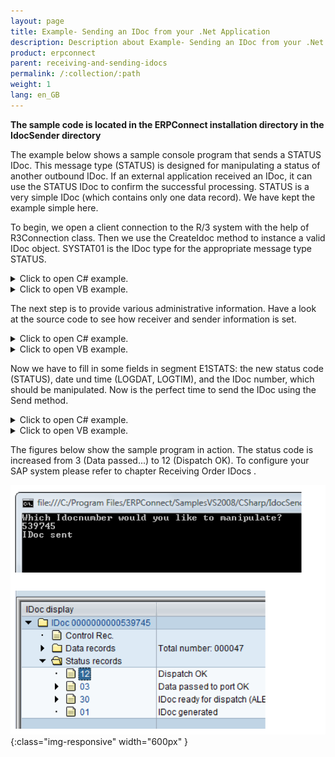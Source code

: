```yaml
---
layout: page
title: Example- Sending an IDoc from your .Net Application
description: Description about Example- Sending an IDoc from your .Net Application
product: erpconnect
parent: receiving-and-sending-idocs
permalink: /:collection/:path
weight: 1
lang: en_GB
---
```


**The sample code is located in the ERPConnect installation directory in the IdocSender directory**

The example below shows a sample console program that sends a STATUS IDoc. This message type (STATUS) is designed for manipulating a status of another outbound IDoc. If an external application received an IDoc, it can use the STATUS IDoc to confirm the successful processing. STATUS is a very simple IDoc (which contains only one data record). We have kept the example simple here.

To begin, we open a client connection to the R/3 system with the help of R3Connection class. Then we use the CreateIdoc method to instance a valid IDoc object. SYSTAT01 is the IDoc type for the appropriate message type STATUS. 


<details>
<summary>Click to open C# example.</summary>
{% highlight csharp %}
static void Main(string[] args)  
{  
    using (R3Connection con = new 
        R3Connection("hamlet",11,"Theobald","pw","DE","800"))
    {
       con.Open(false);  
        
       Console.WriteLine(  
          "Which IDocnumber would you like to manipulate?");  
       string IdocNo = Console.ReadLine();  
        
       Idoc i = con.CreateIdoc("SYSTAT01",""); 
        
       (...)
   }
{% endhighlight %}
</details>

<details>
<summary>Click to open VB example.</summary>
{% highlight visualbasic %}
Sub Main(ByVal args() As String) 
   Using con As R3Connection = New R3Connection("hamlet", _ 
      11, "Theobald", "pw", "DE", "800") 
   con.Open(False) 
  
   Console.WriteLine( _ 
      "Which Idocnumber would you like to manipulate?") 
  
   Dim IdocNo As String = Console.ReadLine() 
  
   Dim i As Idoc = con.CreateIdoc("SYSTAT01", "")
  
   (...)
{% endhighlight %}
</details>

The next step is to provide various administrative information. Have a look at the source code to see how receiver and sender information is set. 

<details>
<summary>Click to open C# example.</summary>
{% highlight csharp %}
// Fill Message Type 
i.MESTYP = "STATUS"; 
  
// Fill Information about IDoc Reciever 
i.RCVPRN = "PT4_800"; // Partner number 
i.RCVPRT = "LS"; // Partner type 
  
// Fill information about idoc sender 
i.SNDPOR = "ERPCONNECT"; // Partner port 
i.SNDPRN = "ERPCONNECT"; // Partner number 
i.SNDPRT = "LS"; // Partner type
  
(...)
{% endhighlight %}
</details>

<details>
<summary>Click to open VB example.</summary>
{% highlight visualbasic %}
' Fill Message Type 
i.MESTYP = "STATUS" 
  
' Fill Information about IDoc Reciever 
i.RCVPRN = "PT4_800" ' Partner number 
i.RCVPRT = "LS" ' Partner type 
  
' Fill information about idoc sender 
i.SNDPOR = "ERPCONNECT" ' Partner port 
i.SNDPRN = "ERPCONNECT" ' Partner number 
i.SNDPRT = "LS" ' Partner type
  
(...)
{% endhighlight %}
</details>

Now we have to fill in some fields in segment E1STATS: the new status code (STATUS), date und time (LOGDAT, LOGTIM), and the IDoc number, which should be manipulated. Now is the perfect time to send the IDoc using the Send method.

<details>
<summary>Click to open C# example.</summary>
{% highlight csharp %}
// Fill the right fields in the segments 
i.Segments["E1STATS",0].Fields["LOGDAT"].FieldValue = "20060101"; 
i.Segments["E1STATS",0].Fields["LOGTIM"].FieldValue = "152301"; 
i.Segments["E1STATS",0].Fields["STATUS"].FieldValue = "12"; 
i.Segments["E1STATS",0].Fields["DOCNUM"].FieldValue = IdocNo; 
  
i.Send(); 
Console.WriteLine("IDoc sent"); 
Console.ReadLine();
{% endhighlight %}
</details>

<details>
<summary>Click to open VB example.</summary>
{% highlight visualbasic %}
' Fill the right fields in the segments 
i.Segments("E1STATS", 0).Fields("LOGDAT").FieldValue = _ "20060101" 
i.Segments("E1STATS", 0).Fields("LOGTIM").FieldValue = "152301"
i.Segments("E1STATS", 0).Fields("STATUS").FieldValue = "12" 
i.Segments("E1STATS", 0).Fields("DOCNUM").FieldValue = IdocNo 
  
i.Send() 
  
Console.WriteLine("IDoc sent") 
Console.ReadLine()
{% endhighlight %}
</details>

The figures below show the sample program in action. The status code is increased from 3 (Data passed...) to 12 (Dispatch OK). To configure your SAP system please refer to chapter Receiving Order IDocs .

![SAP-Send-IDoc-001](/img/content/SAP-Send-IDoc-001.png){:class="img-responsive" width="600px" }